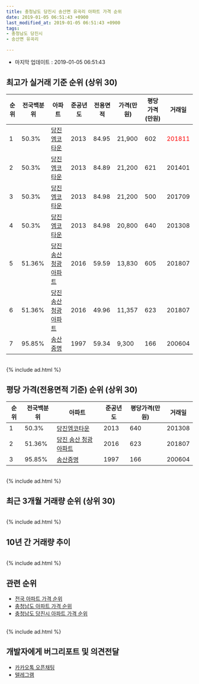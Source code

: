 ```yaml
---
title: 충청남도 당진시 송산면 유곡리 아파트 가격 순위
date: 2019-01-05 06:51:43 +0900
last_modified_at: 2019-01-05 06:51:43 +0900
tags:
- 충청남도 당진시
- 송산면 유곡리

---
```


* 마지막 업데이트 : 2019-01-05 06:51:43

## 최고가 실거래 기준 순위 (상위 30)


|순위|전국백분위|아파트|준공년도|전용면적|가격(만원)|평당가격(만원)|거래일|
|---|---|---|---|---|---|---|---|
|1|50.3%|[당진엠코타운](https://search.naver.com/search.naver?query=%EC%B6%A9%EC%B2%AD%EB%82%A8%EB%8F%84+%EB%8B%B9%EC%A7%84%EC%8B%9C+%EC%86%A1%EC%82%B0%EB%A9%B4+%EC%9C%A0%EA%B3%A1%EB%A6%AC+%EB%8B%B9%EC%A7%84%EC%97%A0%EC%BD%94%ED%83%80%EC%9A%B4)|2013|84.95|21,900|602|<span style="color:red">201811</span>|
|2|50.3%|[당진엠코타운](https://search.naver.com/search.naver?query=%EC%B6%A9%EC%B2%AD%EB%82%A8%EB%8F%84+%EB%8B%B9%EC%A7%84%EC%8B%9C+%EC%86%A1%EC%82%B0%EB%A9%B4+%EC%9C%A0%EA%B3%A1%EB%A6%AC+%EB%8B%B9%EC%A7%84%EC%97%A0%EC%BD%94%ED%83%80%EC%9A%B4)|2013|84.89|21,200|621|201401|
|3|50.3%|[당진엠코타운](https://search.naver.com/search.naver?query=%EC%B6%A9%EC%B2%AD%EB%82%A8%EB%8F%84+%EB%8B%B9%EC%A7%84%EC%8B%9C+%EC%86%A1%EC%82%B0%EB%A9%B4+%EC%9C%A0%EA%B3%A1%EB%A6%AC+%EB%8B%B9%EC%A7%84%EC%97%A0%EC%BD%94%ED%83%80%EC%9A%B4)|2013|84.98|21,200|500|201709|
|4|50.3%|[당진엠코타운](https://search.naver.com/search.naver?query=%EC%B6%A9%EC%B2%AD%EB%82%A8%EB%8F%84+%EB%8B%B9%EC%A7%84%EC%8B%9C+%EC%86%A1%EC%82%B0%EB%A9%B4+%EC%9C%A0%EA%B3%A1%EB%A6%AC+%EB%8B%B9%EC%A7%84%EC%97%A0%EC%BD%94%ED%83%80%EC%9A%B4)|2013|84.98|20,800|640|201308|
|5|51.36%|[당진 송산 청광아파트](https://search.naver.com/search.naver?query=%EC%B6%A9%EC%B2%AD%EB%82%A8%EB%8F%84+%EB%8B%B9%EC%A7%84%EC%8B%9C+%EC%86%A1%EC%82%B0%EB%A9%B4+%EC%9C%A0%EA%B3%A1%EB%A6%AC+%EB%8B%B9%EC%A7%84+%EC%86%A1%EC%82%B0+%EC%B2%AD%EA%B4%91%EC%95%84%ED%8C%8C%ED%8A%B8)|2016|59.59|13,830|605|201807|
|6|51.36%|[당진 송산 청광아파트](https://search.naver.com/search.naver?query=%EC%B6%A9%EC%B2%AD%EB%82%A8%EB%8F%84+%EB%8B%B9%EC%A7%84%EC%8B%9C+%EC%86%A1%EC%82%B0%EB%A9%B4+%EC%9C%A0%EA%B3%A1%EB%A6%AC+%EB%8B%B9%EC%A7%84+%EC%86%A1%EC%82%B0+%EC%B2%AD%EA%B4%91%EC%95%84%ED%8C%8C%ED%8A%B8)|2016|49.96|11,357|623|201807|
|7|95.85%|[송산중명](https://search.naver.com/search.naver?query=%EC%B6%A9%EC%B2%AD%EB%82%A8%EB%8F%84+%EB%8B%B9%EC%A7%84%EC%8B%9C+%EC%86%A1%EC%82%B0%EB%A9%B4+%EC%9C%A0%EA%B3%A1%EB%A6%AC+%EC%86%A1%EC%82%B0%EC%A4%91%EB%AA%85)|1997|59.34|9,300|166|200604|


<br>
{% include ad.html %}
<br>

## 평당 가격(전용면적 기준) 순위 (상위 30)


|순위|전국백분위|아파트|준공년도|평당가격(만원)|거래일|
|---|---|---|---|---|---|
|1|50.3%|[당진엠코타운](https://search.naver.com/search.naver?query=%EC%B6%A9%EC%B2%AD%EB%82%A8%EB%8F%84+%EB%8B%B9%EC%A7%84%EC%8B%9C+%EC%86%A1%EC%82%B0%EB%A9%B4+%EC%9C%A0%EA%B3%A1%EB%A6%AC+%EB%8B%B9%EC%A7%84%EC%97%A0%EC%BD%94%ED%83%80%EC%9A%B4)|2013|640|201308|
|2|51.36%|[당진 송산 청광아파트](https://search.naver.com/search.naver?query=%EC%B6%A9%EC%B2%AD%EB%82%A8%EB%8F%84+%EB%8B%B9%EC%A7%84%EC%8B%9C+%EC%86%A1%EC%82%B0%EB%A9%B4+%EC%9C%A0%EA%B3%A1%EB%A6%AC+%EB%8B%B9%EC%A7%84+%EC%86%A1%EC%82%B0+%EC%B2%AD%EA%B4%91%EC%95%84%ED%8C%8C%ED%8A%B8)|2016|623|201807|
|3|95.85%|[송산중명](https://search.naver.com/search.naver?query=%EC%B6%A9%EC%B2%AD%EB%82%A8%EB%8F%84+%EB%8B%B9%EC%A7%84%EC%8B%9C+%EC%86%A1%EC%82%B0%EB%A9%B4+%EC%9C%A0%EA%B3%A1%EB%A6%AC+%EC%86%A1%EC%82%B0%EC%A4%91%EB%AA%85)|1997|166|200604|


<br>
{% include ad.html %}
<br>

## 최근 3개월 거래량 순위 (상위 30)


<div style="width:100%;">
    <canvas id="deal_count_ranking" height="250"></canvas>
</div>


<script>
new Chart(document.getElementById("deal_count_ranking"), {
    type: 'horizontalBar',
    data: {
        labels: ['당진엠코타운'],
        datasets: [{
            label: '실거래 수',
            data: [5],
            borderColor: "rgba(255, 0, 128, 1)",
            backgroundColor: "rgba(255, 0, 128, 0.5)",
            fill: false,
        }]
    },
    options: {
        responsive: true,
        title: {
            display: true,
            text: '최근 3개월 거래량 순위'
        },
        tooltips: {
            mode: 'index',
            intersect: false,
            callbacks: {
                title: function(tooltipItems, data) {
                    return "실거래 수:";
                },
                label: function(tooltipItem, data) {
                    return data.labels[tooltipItem.index] + ": " + tooltipItem.xLabel;
                }
            }
        },
        hover: {
            mode: 'nearest',
            intersect: true
        },
        scales: {
            xAxes: [{
                display: true,
                scaleLabel: {
                    display: true,
                    labelString: '실거래 수'
                },
                ticks: {
                    suggestedMin: 0,
                }
            }],
            yAxes: [{
                display: true,
                ticks: {
                    autoSkip: false,
                    callback: function(value, index, values) {
                        if (value.length > 15)
                            return value.substr(0, 13) + "...";
                        else
                            return value;
                    }
                },
                scaleLabel: {
                    display: false,
                }
            }]
        }
    }
});

</script>


<br>
{% include ad.html %}
<br>

## 10년 간 거래량 추이


<div style="width:100%;">
    <canvas id="deal_progress" height="250"></canvas>
</div>

<script>
new Chart(document.getElementById("deal_progress"), {
    type: 'line',
    data: {
        labels: ['200901','200902','200903','200904','200905','200906','200907','200908','200909','200910','200911','200912','201001','201002','201003','201004','201005','201006','201007','201008','201009','201010','201011','201012','201101','201102','201103','201104','201105','201106','201107','201108','201109','201110','201111','201112','201201','201202','201203','201204','201205','201206','201207','201208','201209','201210','201211','201212','201301','201302','201303','201304','201305','201306','201307','201308','201309','201310','201311','201312','201401','201402','201403','201404','201405','201406','201407','201408','201409','201410','201411','201412','201501','201502','201503','201504','201505','201506','201507','201508','201509','201510','201511','201512','201601','201602','201603','201604','201605','201606','201607','201608','201609','201610','201611','201612','201701','201702','201703','201704','201705','201706','201707','201708','201709','201710','201711','201712','201801','201802','201803','201804','201805','201806','201807','201808','201809','201810','201811','201812','201901'],
        datasets: [{
            label: '실거래 수',
            pointRadius: 1,
            data: [2, 0, 5, 3, 5, 4, 5, 5, 1, 2, 3, 3, 2, 1, 2, 3, 3, 1, 1, 1, 0, 2, 3, 4, 1, 0, 3, 0, 1, 4, 3, 6, 5, 5, 3, 1, 4, 0, 0, 1, 1, 0, 0, 0, 0, 8, 1, 0, 1, 2, 5, 1, 6, 25, 24, 23, 27, 27, 22, 33, 33, 21, 34, 28, 15, 15, 7, 9, 10, 6, 4, 7, 2, 6, 5, 8, 4, 5, 14, 13, 15, 12, 7, 7, 7, 7, 6, 6, 6, 2, 0, 6, 6, 10, 10, 5, 2, 4, 9, 3, 9, 3, 4, 5, 11, 3, 12, 9, 1, 4, 12, 2, 4, 3, 17, 2, 2, 3, 3, 2, 0],
            borderColor: "rgba(255, 201, 14, 1)",
            backgroundColor: "rgba(255, 201, 14, 0.5)",
            fill: true,
        }]
    },
    options: {
        responsive: true,
        title: {
            display: true,
            text: '10년간 거래량 추이'
        },
        tooltips: {
            mode: 'index',
            intersect: false,
        },
        hover: {
            mode: 'nearest',
            intersect: true
        },
        scales: {
            xAxes: [{
                display: true,
                scaleLabel: {
                    display: true,
                    labelString: '년/월'
                }
            }],
            yAxes: [{
                display: true,
                ticks: {
                    suggestedMin: 0,
                },
                scaleLabel: {
                    display: true,
                    labelString: '실거래 수'
                }
            }]
        }
    }
});

</script>


<br>
{% include ad.html %}
<br>

## 관련 순위

- [전국 아파트 가격 순위](https://inasie.github.io/apt-ranking/전국)
- [충청남도 아파트 가격 순위](https://inasie.github.io/apt-ranking/충청남도)
- [충청남도 당진시 아파트 가격 순위](https://inasie.github.io/apt-ranking/충청남도-당진시)


<br>
{% include ad.html %}
<br>

## 개발자에게 버그리포트 및 의견전달

- [카카오톡 오픈채팅](https://open.kakao.com/o/gLJUAP4)
- [텔레그램](https://t.me/inasie)

